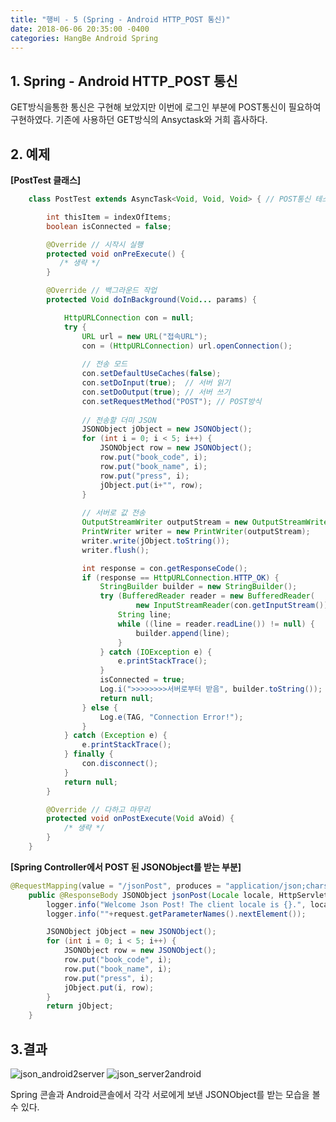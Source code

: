 ```yaml
---
title: "행비 - 5 (Spring - Android HTTP_POST 통신)"
date: 2018-06-06 20:35:00 -0400
categories: HangBe Android Spring
---
```


## 1. Spring - Android HTTP_POST 통신
GET방식을통한 통신은 구현해 보았지만 이번에 로그인 부분에 POST통신이 필요하여 구현하였다.
기존에 사용하던 GET방식의 Ansyctask와 거희 흡사하다.


## 2. 예제
__[PostTest 클래스]__
```java
    class PostTest extends AsyncTask<Void, Void, Void> { // POST통신 테스트

        int thisItem = indexOfItems;
        boolean isConnected = false;

        @Override // 시작시 실행
        protected void onPreExecute() {
           /* 생략 */
        }

        @Override // 백그라운드 작업
        protected Void doInBackground(Void... params) {

            HttpURLConnection con = null;
            try {
                URL url = new URL("접속URL");
                con = (HttpURLConnection) url.openConnection();
                
                // 전송 모드
                con.setDefaultUseCaches(false);
                con.setDoInput(true);  // 서버 읽기
                con.setDoOutput(true); // 서버 쓰기
                con.setRequestMethod("POST"); // POST방식
                
                // 전송할 더미 JSON
                JSONObject jObject = new JSONObject();
                for (int i = 0; i < 5; i++) {
                    JSONObject row = new JSONObject();
                    row.put("book_code", i);
                    row.put("book_name", i);
                    row.put("press", i);
                    jObject.put(i+"", row);
                }
                
                // 서버로 값 전송
                OutputStreamWriter outputStream = new OutputStreamWriter(con.getOutputStream(), "UTF-8");
                PrintWriter writer = new PrintWriter(outputStream);
                writer.write(jObject.toString());
                writer.flush();

                int response = con.getResponseCode();
                if (response == HttpURLConnection.HTTP_OK) {
                    StringBuilder builder = new StringBuilder();
                    try (BufferedReader reader = new BufferedReader(
                            new InputStreamReader(con.getInputStream()))) {
                        String line;
                        while ((line = reader.readLine()) != null) {
                            builder.append(line);
                        }
                    } catch (IOException e) {
                        e.printStackTrace();
                    }
                    isConnected = true;
                    Log.i(">>>>>>>>서버로부터 받음", builder.toString());
                    return null;
                } else {
                    Log.e(TAG, "Connection Error!");
                }
            } catch (Exception e) {
                e.printStackTrace();
            } finally {
                con.disconnect();
            }
            return null;
        }

        @Override // 다하고 마무리
        protected void onPostExecute(Void aVoid) {
        	/* 생략 */
        }
    }
```

__[Spring Controller에서 POST 된 JSONObject를 받는 부분]__
```java
@RequestMapping(value = "/jsonPost", produces = "application/json;charset=utf-8")
	public @ResponseBody JSONObject jsonPost(Locale locale, HttpServletRequest request) {
		logger.info("Welcome Json Post! The client locale is {}.", locale);
		logger.info(""+request.getParameterNames().nextElement());

		JSONObject jObject = new JSONObject();
		for (int i = 0; i < 5; i++) {
			JSONObject row = new JSONObject();
			row.put("book_code", i);
			row.put("book_name", i);
			row.put("press", i);
			jObject.put(i, row);
		}
		return jObject;
	}
```

## 3.결과
![json_android2server](https://user-images.githubusercontent.com/38057032/41036129-00bdb8ac-69ca-11e8-935c-b48ace837883.JPG)
![json_server2android](https://user-images.githubusercontent.com/38057032/41036132-0203b392-69ca-11e8-983a-70fc1b60cdc0.JPG)

Spring 콘솔과 Android콘솔에서 각각 서로에게 보낸 JSONObject를 받는 모습을 볼 수 있다.

